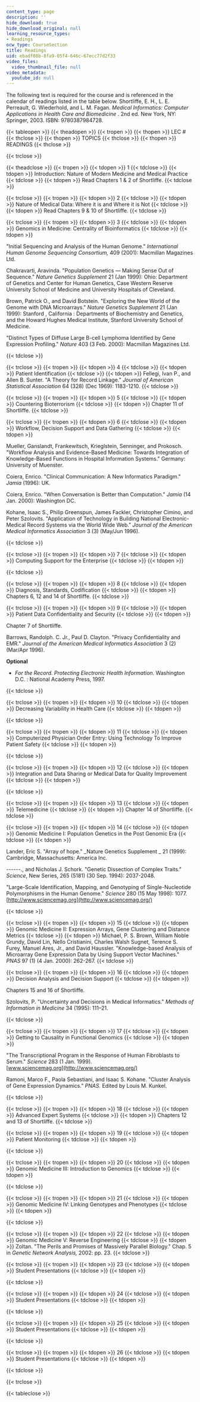```yaml
---
content_type: page
description: ''
hide_download: true
hide_download_original: null
learning_resource_types:
- Readings
ocw_type: CourseSection
title: Readings
uid: ebadf08b-8fa9-05f4-646c-67ecc77d2f33
video_files:
  video_thumbnail_file: null
video_metadata:
  youtube_id: null
---
```


The following text is required for the course and is referenced in the calendar of readings listed in the table below. Shortliffe, E. H., L. E. Perreault, G. Wiederhold, and L. M. Fagan. _Medical Informatics: Computer Applications in Health Care and Biomedicine_ . 2nd ed. New York, NY: Springer, 2003. ISBN: 9780387984728.

{{< tableopen >}}
{{< theadopen >}}
{{< tropen >}}
{{< thopen >}}
LEC #
{{< thclose >}}
{{< thopen >}}
TOPICS
{{< thclose >}}
{{< thopen >}}
READINGS
{{< thclose >}}

{{< trclose >}}

{{< theadclose >}}
{{< tropen >}}
{{< tdopen >}}
1
{{< tdclose >}}
{{< tdopen >}}
Introduction: Nature of Modern Medicine and Medical Practice
{{< tdclose >}}
{{< tdopen >}}
Read Chapters 1 & 2 of Shortliffe.
{{< tdclose >}}

{{< trclose >}}
{{< tropen >}}
{{< tdopen >}}
2
{{< tdclose >}}
{{< tdopen >}}
Nature of Medical Data: Where it is and Where it is Not
{{< tdclose >}}
{{< tdopen >}}
Read Chapters 9 & 10 of Shortliffe.
{{< tdclose >}}

{{< trclose >}}
{{< tropen >}}
{{< tdopen >}}
3
{{< tdclose >}}
{{< tdopen >}}
Genomics in Medicine: Centrality of Bioinformatics
{{< tdclose >}}
{{< tdopen >}}


"Initial Sequencing and Analysis of the Human Genome." _International Human Genome Sequencing Consortium,_ 409 (2001): Macmillan Magazines Ltd.  
  

Chakravarti, Aravinda. "Population Genetics — Making Sense Out of Sequence." _Nature Genetics Supplement_ 21 (Jan 1999): Ohio: Department of Genetics and Center for Human Genetics, Case Western Reserve University School of Medicine and University Hospitals of Cleveland.  
  

Brown, Patrick O., and David Botstein. "Exploring the New World of the Genome with DNA Microarrays." _Nature Genetics Supplement_ 21 (Jan 1999): Stanford , California : Departments of Biochemistry and Genetics, and the Howard Hughes Medical Institute, Stanford University School of Medicine.  
  
"Distinct Types of Diffuse Large B-cell Lymphoma Identified by Gene Expression Profiling." _Nature_ 403 (3 Feb. 2000): Macmillan Magazines Ltd.


{{< tdclose >}}

{{< trclose >}}
{{< tropen >}}
{{< tdopen >}}
4
{{< tdclose >}}
{{< tdopen >}}
Patient Identification
{{< tdclose >}}
{{< tdopen >}}
Fellegi, Ivan P., and Allen B. Sunter. "A Theory for Record Linkage." _Journal of American Statistical Association_ 64 (328) (Dec 1969): 1183-1210.
{{< tdclose >}}

{{< trclose >}}
{{< tropen >}}
{{< tdopen >}}
5
{{< tdclose >}}
{{< tdopen >}}
Countering Bioterrorism
{{< tdclose >}}
{{< tdopen >}}
Chapter 11 of Shortliffe.
{{< tdclose >}}

{{< trclose >}}
{{< tropen >}}
{{< tdopen >}}
6
{{< tdclose >}}
{{< tdopen >}}
Workflow, Decision Support and Data Gathering
{{< tdclose >}}
{{< tdopen >}}


Mueller, Ganslandt, Frankewitsch, Krieglstein, Senninger, and Prokosch. "Workflow Analysis and Evidence-Based Medicine: Towards Integration of Knowledge-Based Functions in Hospital Information Systems." Germany: University of Muenster.  
  

Coiera, Enrico. "Clinical Communication: A New Informatics Paradigm." _Jamia_ (1996): UK.  
  

Coiera, Enrico. "When Conversation is Better than Computation." _Jamia_ (14 Jan. 2000): Washington DC.  

Kohane, Isaac S., Philip Greenspun, James Fackler, Christopher Cimino, and Peter Szolovits. "Application of Technology in Building National Electronic-Medical Record Systems via the World Wide Web." _Journal of the American Medical Informatics Association_ 3 (3) (May/Jun 1996).


{{< tdclose >}}

{{< trclose >}}
{{< tropen >}}
{{< tdopen >}}
7
{{< tdclose >}}
{{< tdopen >}}
Computing Support for the Enterprise
{{< tdclose >}}
{{< tdopen >}}

{{< tdclose >}}

{{< trclose >}}
{{< tropen >}}
{{< tdopen >}}
8
{{< tdclose >}}
{{< tdopen >}}
Diagnosis, Standards, Codification
{{< tdclose >}}
{{< tdopen >}}
Chapters 6, 12 and 14 of Shortliffe.
{{< tdclose >}}

{{< trclose >}}
{{< tropen >}}
{{< tdopen >}}
9
{{< tdclose >}}
{{< tdopen >}}
Patient Data Confidentiality and Security
{{< tdclose >}}
{{< tdopen >}}


Chapter 7 of Shortliffe.  
  
Barrows, Randolph. C. Jr., Paul D. Clayton. "Privacy Confidentiality and EMR." _Journal of the American Medical Informatics Association_ 3 (2) (Mar/Apr 1996).

**Optional**

*   _For the Record. Protecting Electronic Health Information._ Washington D.C. : National Academy Press, 1997.


{{< tdclose >}}

{{< trclose >}}
{{< tropen >}}
{{< tdopen >}}
10
{{< tdclose >}}
{{< tdopen >}}
Decreasing Variability in Health Care
{{< tdclose >}}
{{< tdopen >}}

{{< tdclose >}}

{{< trclose >}}
{{< tropen >}}
{{< tdopen >}}
11
{{< tdclose >}}
{{< tdopen >}}
Computerized Physician Order Entry: Using Technology To Improve Patient Safety
{{< tdclose >}}
{{< tdopen >}}

{{< tdclose >}}

{{< trclose >}}
{{< tropen >}}
{{< tdopen >}}
12
{{< tdclose >}}
{{< tdopen >}}
Integration and Data Sharing or Medical Data for Quality Improvement
{{< tdclose >}}
{{< tdopen >}}

{{< tdclose >}}

{{< trclose >}}
{{< tropen >}}
{{< tdopen >}}
13
{{< tdclose >}}
{{< tdopen >}}
Telemedicine
{{< tdclose >}}
{{< tdopen >}}
Chapter 14 of Shortliffe.
{{< tdclose >}}

{{< trclose >}}
{{< tropen >}}
{{< tdopen >}}
14
{{< tdclose >}}
{{< tdopen >}}
Genomic Medicine I: Population Genetics in the Post Genomic Era
{{< tdclose >}}
{{< tdopen >}}


Lander, Eric S. "Array of hope." _Nature Genetics Supplement _ 21 (1999): Cambridge, Massachusetts: America Inc.  
  

\------., and Nicholas J. Schork. "Genetic Dissection of Complex Traits." _Science_, New Series, 265 (5181) (30 Sep. 1994): 2037-2048.  
  

"Large-Scale Identification, Mapping, and Genotyping of Single-Nucleotide Polymorphisms in the Human Genome." _Science_ 280 (15 May 1998): 1077.  
[http://www.sciencemag.org](http://www.sciencemag.org/)


{{< tdclose >}}

{{< trclose >}}
{{< tropen >}}
{{< tdopen >}}
15
{{< tdclose >}}
{{< tdopen >}}
Genomic Medicine II: Expression Arrays, Gene Clustering and Distance Metrics
{{< tdclose >}}
{{< tdopen >}}
Michael, P. S. Brown, William Noble Grundy, David Lin, Nello Cristianini, Charles Walsh Sugnet, Terence S. Furey, Manuel Ares, Jr., and David Haussler. "Knowledge-based Analysis of Microarray Gene Expression Data by Using Support Vector Machines." _PNAS_ 97 (1) (4 Jan. 2000): 262-267.
{{< tdclose >}}

{{< trclose >}}
{{< tropen >}}
{{< tdopen >}}
16
{{< tdclose >}}
{{< tdopen >}}
Decision Analysis and Decision Support
{{< tdclose >}}
{{< tdopen >}}


Chapters 15 and 16 of Shortliffe.

Szolovits, P. "Uncertainty and Decisions in Medical Informatics." _Methods_ _of Information in Medicine_ 34 (1995): 111–21.


{{< tdclose >}}

{{< trclose >}}
{{< tropen >}}
{{< tdopen >}}
17
{{< tdclose >}}
{{< tdopen >}}
Getting to Causality in Functional Genomics
{{< tdclose >}}
{{< tdopen >}}


"The Transcriptional Program in the Response of Human Fibroblasts to Serum." _Science_ 283 (1 Jan. 1999).  
[www.sciencemag.org](http://www.sciencemag.org/)  
  

Ramoni, Marco F., Paola Sebastiani, and Isaac S. Kohane. "Cluster Analysis of Gene Expression Dynamics." _PNAS._ Edited by Louis M. Kunkel.


{{< tdclose >}}

{{< trclose >}}
{{< tropen >}}
{{< tdopen >}}
18
{{< tdclose >}}
{{< tdopen >}}
Advanced Expert Systems
{{< tdclose >}}
{{< tdopen >}}
Chapters 12 and 13 of Shortliffe.
{{< tdclose >}}

{{< trclose >}}
{{< tropen >}}
{{< tdopen >}}
19
{{< tdclose >}}
{{< tdopen >}}
Patient Monitoring
{{< tdclose >}}
{{< tdopen >}}

{{< tdclose >}}

{{< trclose >}}
{{< tropen >}}
{{< tdopen >}}
20
{{< tdclose >}}
{{< tdopen >}}
Genomic Medicine III: Introduction to Genomics
{{< tdclose >}}
{{< tdopen >}}

{{< tdclose >}}

{{< trclose >}}
{{< tropen >}}
{{< tdopen >}}
21
{{< tdclose >}}
{{< tdopen >}}
Genomic Medicine IV: Linking Genotypes and Phenotypes
{{< tdclose >}}
{{< tdopen >}}

{{< tdclose >}}

{{< trclose >}}
{{< tropen >}}
{{< tdopen >}}
22
{{< tdclose >}}
{{< tdopen >}}
Genomic Medicine V: Reverse Engineering
{{< tdclose >}}
{{< tdopen >}}
Zoltan. "The Perils and Promises of Massively Parallel Biology." Chap. 5 in _Genetic Network Analysis,_ 2002: pp. 23.
{{< tdclose >}}

{{< trclose >}}
{{< tropen >}}
{{< tdopen >}}
23
{{< tdclose >}}
{{< tdopen >}}
Student Presentations
{{< tdclose >}}
{{< tdopen >}}

{{< tdclose >}}

{{< trclose >}}
{{< tropen >}}
{{< tdopen >}}
24
{{< tdclose >}}
{{< tdopen >}}
Student Presentations
{{< tdclose >}}
{{< tdopen >}}

{{< tdclose >}}

{{< trclose >}}
{{< tropen >}}
{{< tdopen >}}
25
{{< tdclose >}}
{{< tdopen >}}
Student Presentations
{{< tdclose >}}
{{< tdopen >}}

{{< tdclose >}}

{{< trclose >}}
{{< tropen >}}
{{< tdopen >}}
26
{{< tdclose >}}
{{< tdopen >}}
Student Presentations
{{< tdclose >}}
{{< tdopen >}}

{{< tdclose >}}

{{< trclose >}}

{{< tableclose >}}